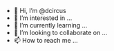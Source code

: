 - 👋 Hi, I’m @dcircus
- 👀 I’m interested in ...
- 🌱 I’m currently learning ...
- 💞️ I’m looking to collaborate on ...
- 📫 How to reach me ...

<!---
dcircus/dcircus is a ✨ special ✨ repository because its `README.md` (this file) appears on your GitHub profile.
You can click the Preview link to take a look at your changes.
--->
